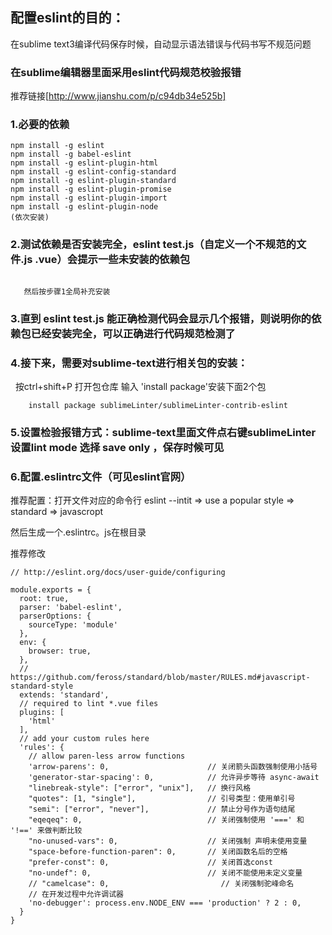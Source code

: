 ## 配置eslint的目的：
在sublime text3编译代码保存时候，自动显示语法错误与代码书写不规范问题

### 在sublime编辑器里面采用eslint代码规范校验报错 
推荐链接[http://www.jianshu.com/p/c94db34e525b]

### 1.必要的依赖

 ```
npm install -g eslint
npm install -g babel-eslint
npm install -g eslint-plugin-html
npm install -g eslint-config-standard
npm install -g eslint-plugin-standard
npm install -g eslint-plugin-promise
npm install -g eslint-plugin-import
npm install -g eslint-plugin-node
 (依次安装)
 ```
    

### 2.测试依赖是否安装完全，eslint  test.js（自定义一个不规范的文件.js .vue）会提示一些未安装的依赖包
```
   
   然后按步骤1全局补充安装
```
 
### 3.直到 eslint test.js 能正确检测代码会显示几个报错，则说明你的依赖包已经安装完全，可以正确进行代码规范检测了

### 4.接下来，需要对sublime-text进行相关包的安装：
   按ctrl+shift+P 打开包仓库 输入 'install package'安装下面2个包
```
    install package sublimeLinter/sublimeLinter-contrib-eslint
```


### 5.设置检验报错方式：sublime-text里面文件点右键sublimeLinter设置lint mode 选择 save only ，保存时候可见


### 6.配置.eslintrc文件（可见eslint官网）
推荐配置：打开文件对应的命令行 eslint --intit  => use a popular style => standard => javascropt

然后生成一个.eslintrc。js在根目录

推荐修改

```
// http://eslint.org/docs/user-guide/configuring

module.exports = {
  root: true,
  parser: 'babel-eslint',
  parserOptions: {
    sourceType: 'module'
  },
  env: {
    browser: true,
  },
  // https://github.com/feross/standard/blob/master/RULES.md#javascript-standard-style
  extends: 'standard',
  // required to lint *.vue files
  plugins: [
    'html'
  ],
  // add your custom rules here
  'rules': {
    // allow paren-less arrow functions
    'arrow-parens': 0,                      // 关闭箭头函数强制使用小括号
    'generator-star-spacing': 0,            // 允许异步等待 async-await
    "linebreak-style": ["error", "unix"],   // 换行风格
    "quotes": [1, "single"],                // 引号类型：使用单引号
    "semi": ["error", "never"],             // 禁止分号作为语句结尾
    "eqeqeq": 0,                            // 关闭强制使用 '===' 和 '!==' 来做判断比较
    "no-unused-vars": 0,                    // 关闭强制 声明未使用变量
    "space-before-function-paren": 0,       // 关闭函数名后的空格
    "prefer-const": 0,                      // 关闭首选const
    "no-undef": 0,                          // 关闭不能使用未定义变量
    // "camelcase": 0,                         // 关闭强制驼峰命名
    // 在开发过程中允许调试器
    'no-debugger': process.env.NODE_ENV === 'production' ? 2 : 0,
  }
}

```
